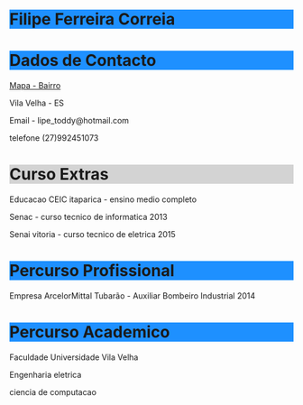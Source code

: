 <h1 style="background-color:DodgerBlue;">Filipe Ferreira Correia</h1>

<h1 style="background-color:DodgerBlue;">Dados de Contacto</h1> 
  <body>
    <a href = "https://www.google.com.br/maps/@-20.3781104,-40.3196491,115m/data=!3m1!1e3 "> Mapa - Bairro </a>
  
  <p>Vila Velha - ES</p>

 <p> Email - lipe_toddy@hotmail.com</p>
  
  <p>telefone (27)992451073</p>
  
  <h1 style="background-color:LightGray;">Curso Extras</h1>
  <p>Educacao CEIC itaparica - ensino medio completo </p>
  <p>Senac - curso tecnico de informatica 2013</p>
  <p>Senai vitoria - curso tecnico de eletrica 2015</p>
  
  <h1 style="background-color:DodgerBlue;">Percurso Profissional</h1> 
 
 <p>Empresa ArcelorMittal Tubarão - Auxiliar Bombeiro Industrial 2014 </p>
  
  <h1 style="background-color:DodgerBlue;">Percurso Academico</h1> 

 <p>Faculdade Universidade Vila Velha </p>
  <p> Engenharia eletrica </p>
   <p> ciencia de computacao </p>

